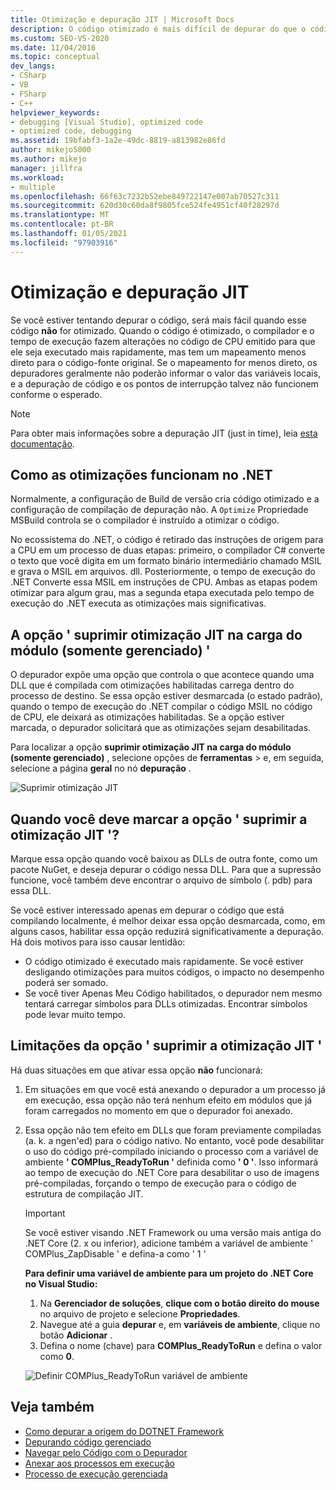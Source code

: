 ```yaml
---
title: Otimização e depuração JIT | Microsoft Docs
description: O código otimizado é mais difícil de depurar do que o código que não é. Saiba mais sobre a otimização JIT e sobre quando e como suprimir.
ms.custom: SEO-VS-2020
ms.date: 11/04/2016
ms.topic: conceptual
dev_langs:
- CSharp
- VB
- FSharp
- C++
helpviewer_keywords:
- debugging [Visual Studio], optimized code
- optimized code, debugging
ms.assetid: 19bfabf3-1a2e-49dc-8819-a813982e86fd
author: mikejo5000
ms.author: mikejo
manager: jillfra
ms.workload:
- multiple
ms.openlocfilehash: 66f63c7232b52ebe849722147e007ab70527c311
ms.sourcegitcommit: 620d30c60da8f9805fce524fe4951cf40f28297d
ms.translationtype: MT
ms.contentlocale: pt-BR
ms.lasthandoff: 01/05/2021
ms.locfileid: "97903916"
---
```

# <a name="jit-optimization-and-debugging"></a>Otimização e depuração JIT
Se você estiver tentando depurar o código, será mais fácil quando esse código **não** for otimizado. Quando o código é otimizado, o compilador e o tempo de execução fazem alterações no código de CPU emitido para que ele seja executado mais rapidamente, mas tem um mapeamento menos direto para o código-fonte original. Se o mapeamento for menos direto, os depuradores geralmente não poderão informar o valor das variáveis locais, e a depuração de código e os pontos de interrupção talvez não funcionem conforme o esperado.

> [!NOTE]
> Para obter mais informações sobre a depuração JIT (just in time), leia [esta documentação](../debugger/debug-using-the-just-in-time-debugger.md).

## <a name="how-optimizations-work-in-net"></a>Como as otimizações funcionam no .NET 
Normalmente, a configuração de Build de versão cria código otimizado e a configuração de compilação de depuração não. A `Optimize` Propriedade MSBuild controla se o compilador é instruído a otimizar o código.

No ecossistema do .NET, o código é retirado das instruções de origem para a CPU em um processo de duas etapas: primeiro, o compilador C# converte o texto que você digita em um formato binário intermediário chamado MSIL e grava o MSIL em arquivos. dll. Posteriormente, o tempo de execução do .NET Converte essa MSIL em instruções de CPU. Ambas as etapas podem otimizar para algum grau, mas a segunda etapa executada pelo tempo de execução do .NET executa as otimizações mais significativas.

## <a name="the-suppress-jit-optimization-on-module-load-managed-only-option"></a>A opção ' suprimir otimização JIT na carga do módulo (somente gerenciado) '
O depurador expõe uma opção que controla o que acontece quando uma DLL que é compilada com otimizações habilitadas carrega dentro do processo de destino. Se essa opção estiver desmarcada (o estado padrão), quando o tempo de execução do .NET compilar o código MSIL no código de CPU, ele deixará as otimizações habilitadas. Se a opção estiver marcada, o depurador solicitará que as otimizações sejam desabilitadas.

Para localizar a opção **suprimir otimização JIT na carga do módulo (somente gerenciado)** , selecione opções de **ferramentas**  >  e, em seguida, selecione a página **geral** no nó **depuração** .

![Suprimir otimização JIT](../debugger/media/suppress-jit-tool-options.png "Suprimir otimização JIT")

## <a name="when-should-you-check-the-suppress-jit-optimization-option"></a>Quando você deve marcar a opção ' suprimir a otimização JIT '?
Marque essa opção quando você baixou as DLLs de outra fonte, como um pacote NuGet, e deseja depurar o código nessa DLL. Para que a supressão funcione, você também deve encontrar o arquivo de símbolo (. pdb) para essa DLL.

Se você estiver interessado apenas em depurar o código que está compilando localmente, é melhor deixar essa opção desmarcada, como, em alguns casos, habilitar essa opção reduzirá significativamente a depuração. Há dois motivos para isso causar lentidão:

* O código otimizado é executado mais rapidamente. Se você estiver desligando otimizações para muitos códigos, o impacto no desempenho poderá ser somado.
* Se você tiver Apenas Meu Código habilitados, o depurador nem mesmo tentará carregar símbolos para DLLs otimizadas. Encontrar símbolos pode levar muito tempo.

## <a name="limitations-of-the-suppress-jit-optimization-option"></a>Limitações da opção ' suprimir a otimização JIT ' 
Há duas situações em que ativar essa opção **não** funcionará:

1. Em situações em que você está anexando o depurador a um processo já em execução, essa opção não terá nenhum efeito em módulos que já foram carregados no momento em que o depurador foi anexado.
2. Essa opção não tem efeito em DLLs que foram previamente compiladas (a. k. a ngen'ed) para o código nativo. No entanto, você pode desabilitar o uso do código pré-compilado iniciando o processo com a variável de ambiente **' COMPlus_ReadyToRun '** definida como **' 0 '**. Isso informará ao tempo de execução do .NET Core para desabilitar o uso de imagens pré-compiladas, forçando o tempo de execução para o código de estrutura de compilação JIT. 

    > [!IMPORTANT]
    > Se você estiver visando .NET Framework ou uma versão mais antiga do .NET Core (2. x ou inferior), adicione também a variável de ambiente ' COMPlus_ZapDisable ' e defina-a como ' 1 '

    **Para definir uma variável de ambiente para um projeto do .NET Core no Visual Studio:**
    1. Na **Gerenciador de soluções**, **clique com o botão direito do mouse** no arquivo de projeto e selecione **Propriedades**.
    2. Navegue até a guia **depurar** e, em **variáveis de ambiente**, clique no botão **Adicionar** .
    3. Defina o nome (chave) para **COMPlus_ReadyToRun** e defina o valor como **0**.

    ![Definir COMPlus_ReadyToRun variável de ambiente](../debugger/media/environment-variables-debug-menu.png "Definir COMPlus_ReadyToRun variável de ambiente")

## <a name="see-also"></a>Veja também
- [Como depurar a origem do DOTNET Framework](../debugger/how-to-debug-dotnet-framework-source.md)
- [Depurando código gerenciado](../debugger/debugging-managed-code.md)
- [Navegar pelo Código com o Depurador](../debugger/navigating-through-code-with-the-debugger.md)
- [Anexar aos processos em execução](../debugger/attach-to-running-processes-with-the-visual-studio-debugger.md)
- [Processo de execução gerenciada](/dotnet/standard/managed-execution-process)
